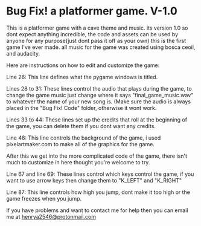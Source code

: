# Bug Fix! a platformer game. V-1.0


This is a platformer game with a cave theme and music. its version 1.0 so dont expect anything incredible, the code and assets can be used by anyone for any purpose(just dont pass it off as your own) this is the first game I've ever made.
all music for the game was created using bosca ceoil, and audacity. 

Here are instructions on how to edit and customize the game:

Line 26: This line defines what the pygame windows is titled.

Lines 28 to 31: These lines control the audio that plays during the game, to change the game music just change where it says "final_game_music.wav" to whatever the name of your new song is. (Make sure the audio is always placed in the "Bug Fix! Code" folder, otherwise it wont work.

Lines 33 to 44: These lines set up the credits that roll at the beginning of the game, you can delete them if you dont want any credits.

Line 48: This line controls the background of the game, i used pixelartmaker.com to make all of the graphics for the game.

After this we get into the more complicated code of the game, there isn't much to customize in here thought you're welcome to try. 

Line 67 and line 69: These lines control which keys control the game, if you want to use arrow keys then change them to "K_LEFT" and "K_RIGHT"

Line 87: This line controls how high you jump, dont make it too high or the game freezes when you jump.


If you have problems and want to contact me for help then you can email me at henrya2546@protonmail.com
